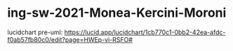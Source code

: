 # ing-sw-2021-Monea-Kercini-Moroni
lucidchart pre-uml: https://lucid.app/lucidchart/1cb770c1-0bb2-42ea-afdc-f0ab57fb80c0/edit?page=HWEp-vi-RSFO#
